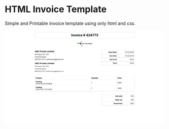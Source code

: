 # HTML Invoice Template
Simple and Printable invoice template using only html and css.

![Screenshot](./screenshot.png)

